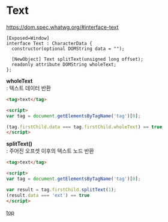 # Text

https://dom.spec.whatwg.org/#interface-text


```webidl
[Exposed=Window]
interface Text : CharacterData {
  constructor(optional DOMString data = "");

  [NewObject] Text splitText(unsigned long offset);
  readonly attribute DOMString wholeText;
};
```


**wholeText**   
: 텍스트 데이터 반환   

```html
<tag>text</tag>

<script>
var tag = document.getElementsByTagName('tag')[0];

(tag.firstChild.data === tag.firstChild.wholeText) == true
</script>
```



**splitText()**   
: 주어진 오프셋 이후의 텍스트 노드 반환   

```html
<tag>text</tag>

<script>
var tag = document.getElementsByTagName('tag')[0];

var result = tag.firstChild.splitText(1);
(result.data === 'ext') == true
</script>
```



[top](#)
